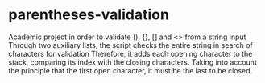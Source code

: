 # parentheses-validation
Academic project in order to validate (), {}, [] and &lt;> from a string input
Through two auxiliary lists, the script checks the entire string in search of characters for validation
Therefore, it adds each opening character to the stack, comparing its index with the closing characters.
Taking into account the principle that the first open character, it must be the last to be closed.
